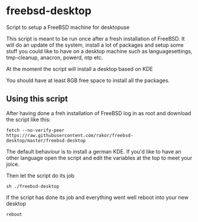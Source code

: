 # freebsd-desktop
Script to setup a FreeBSD machine for desktopuse


This script is meant to be run once after a fresh installation of
FreeBSD. It will do an update of the system, install a lot of packages
and setup some stuff you could like to have on a desktop machine such as
languagesettings, tmp-cleanup, anacron, powerd, ntp etc.

At the moment the script will install a desktop based on KDE

You should have at least 8GB free space to install all the packages.

## Using this script
After having done a freh installation of FreeBSD log in as root and download the script like this:
<pre><code>fetch --no-verify-peer https://raw.githubusercontent.com/rakor/freebsd-desktop/master/freebsd-desktop</code></pre>

The default behaviour is to install a german KDE. If you'd like to have an other language open the script and edit the variables at the top to meet your joice.

Then let the script do its job
<pre><code>sh ./freebsd-desktop</code></pre>

If the script has done its job and everything went well reboot into your new desktop
<pre><code>reboot</code></pre>
